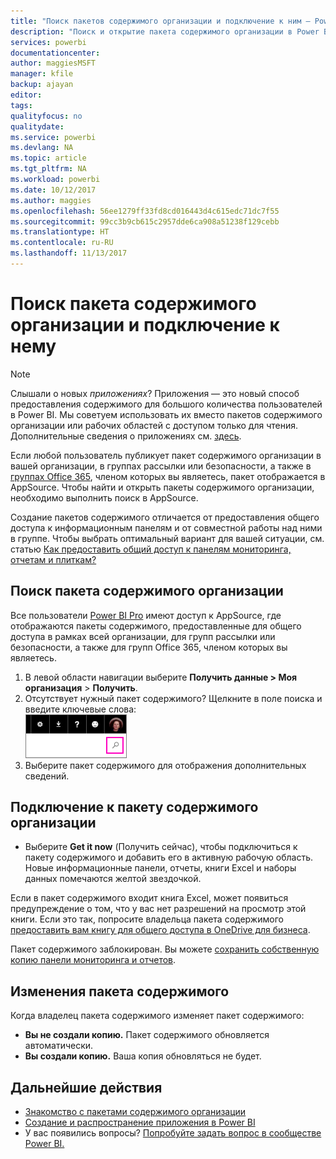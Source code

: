 ```yaml
---
title: "Поиск пакетов содержимого организации и подключение к ним — Power BI"
description: "Поиск и открытие пакета содержимого организации в Power BI"
services: powerbi
documentationcenter: 
author: maggiesMSFT
manager: kfile
backup: ajayan
editor: 
tags: 
qualityfocus: no
qualitydate: 
ms.service: powerbi
ms.devlang: NA
ms.topic: article
ms.tgt_pltfrm: NA
ms.workload: powerbi
ms.date: 10/12/2017
ms.author: maggies
ms.openlocfilehash: 56ee1279ff33fd8cd016443d4c615edc71dc7f55
ms.sourcegitcommit: 99cc3b9cb615c2957dde6ca908a51238f129cebb
ms.translationtype: HT
ms.contentlocale: ru-RU
ms.lasthandoff: 11/13/2017
---
```

# <a name="find-and-connect-to-an-organizational-content-pack"></a>Поиск пакета содержимого организации и подключение к нему
> [!NOTE]
> Слышали о новых *приложениях*? Приложения — это новый способ предоставления содержимого для большого количества пользователей в Power BI. Мы советуем использовать их вместо пакетов содержимого организации или рабочих областей с доступом только для чтения. Дополнительные сведения о приложениях см. [здесь](service-install-use-apps.md).
> 
> 

Если любой пользователь публикует пакет содержимого организации в вашей организации, в группах рассылки или безопасности, а также в [группах Office 365](https://support.office.com/article/Create-a-group-in-Office-365-7124dc4c-1de9-40d4-b096-e8add19209e9), членом которых вы являетесь, пакет отображается в AppSource.  Чтобы найти и открыть пакеты содержимого организации, необходимо выполнить поиск в AppSource.

Создание пакетов содержимого отличается от предоставления общего доступа к информационным панелям и от совместной работы над ними в группе. Чтобы выбрать оптимальный вариант для вашей ситуации, см. статью [Как предоставить общий доступ к панелям мониторинга, отчетам и плиткам?](service-how-to-collaborate-distribute-dashboards-reports.md)

## <a name="find-an-organizational-content-pack"></a>Поиск пакета содержимого организации
Все пользователи [Power BI Pro](https://powerbi.microsoft.com/pricing) имеют доступ к AppSource, где отображаются пакеты содержимого, предоставленные для общего доступа в рамках всей организации, для групп рассылки или безопасности, а также для групп Office 365, членом которых вы являетесь.  

1. В левой области навигации выберите **Получить данные \> Моя организация** \> **Получить**.
2. Отсутствует нужный пакет содержимого? Щелкните в поле поиска и введите ключевые слова:  
    ![](media/service-organizational-content-pack-find-and-open/cp_searchbox.png)
3. Выберите пакет содержимого для отображения дополнительных сведений.

## <a name="connect-to-an-organizational-content-pack"></a>Подключение к пакету содержимого организации
* Выберите **Get it now** (Получить сейчас), чтобы подключиться к пакету содержимого и добавить его в активную рабочую область. Новые информационные панели, отчеты, книги Excel и наборы данных помечаются желтой звездочкой.

Если в пакет содержимого входит книга Excel, может появиться предупреждение о том, что у вас нет разрешений на просмотр этой книги. Если это так, попросите владельца пакета содержимого [предоставить вам книгу для общего доступа в OneDrive для бизнеса](https://support.office.com/en-us/article/Share-documents-or-folders-in-Office-365-1fe37332-0f9a-4719-970e-d2578da4941c). 

Пакет содержимого заблокирован. Вы можете [сохранить собственную копию панели мониторинга и отчетов](service-organizational-content-pack-copy-refresh-access.md). 

## <a name="changes-to-the-content-pack"></a>Изменения пакета содержимого
Когда владелец пакета содержимого изменяет пакет содержимого: 

* **Вы не создали копию.** Пакет содержимого обновляется автоматически.
* **Вы создали копию.** Ваша копия обновляться не будет. 

## <a name="next-steps"></a>Дальнейшие действия
* [Знакомство с пакетами содержимого организации](service-organizational-content-pack-introduction.md)  
* [Создание и распространение приложения в Power BI](service-create-distribute-apps.md)
* У вас появились вопросы? [Попробуйте задать вопрос в сообществе Power BI.](http://community.powerbi.com/)

